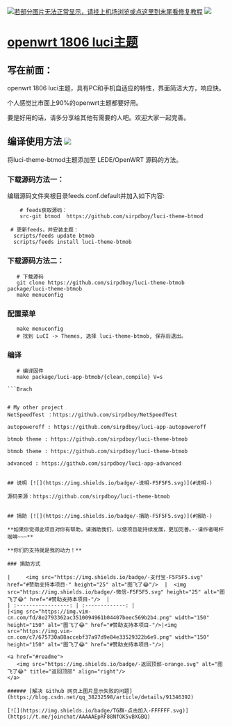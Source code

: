 [![若部分图片无法正常显示，请挂上机场浏览或点这里到末尾看修复教程](https://visitor-badge.glitch.me/badge?page_id=sirpdboy-visitor-badge)](#解决-github-网页上图片显示失败的问题) [![](https://img.shields.io/badge/TG群-点击加入-FFFFFF.svg)](https://t.me/joinchat/AAAAAEpRF88NfOK5vBXGBQ)

[openwrt 1806 luci主题](https://github.com/sirpdboy/luci-theme-btmod)
======================


## 写在前面：

openwrt 1806 luci主题，具有PC和手机自适应的特性，界面简洁大方，响应快。

个人感觉比市面上90%的openwrt主题都要好用。

要是好用的话，请多分享给其他有需要的人吧。欢迎大家一起完善。

## 编译使用方法 [![](https://img.shields.io/badge/-编译使用方法-F5F5F5.svg)](#编译使用方法-)

将luci-theme-btmod主题添加至 LEDE/OpenWRT 源码的方法。

### 下载源码方法一：
编辑源码文件夹根目录feeds.conf.default并加入如下内容:

```Brach
    # feeds获取源码：
    src-git btmod  https://github.com/sirpdboy/luci-theme-btmod
 ``` 
  ```Brach
   # 更新feeds，并安装主题：
    scripts/feeds update btmob
	scripts/feeds install luci-theme-btmob
 ``` 	

### 下载源码方法二：
 ```Brach
    # 下载源码
    git clone https://github.com/sirpdboy/luci-theme-btmob package/luci-theme-btmob
    make menuconfig
 ``` 
### 配置菜单
 ```Brach
    make menuconfig
	# 找到 LuCI -> Themes, 选择 luci-theme-btmob, 保存后退出。
 ``` 
### 编译
 ```Brach 
    # 编译固件
    make package/luci-app-btmob/{clean,compile} V=s

 ```Brach


# My other project
NetSpeedTest ：https://github.com/sirpdboy/NetSpeedTest

autopoweroff : https://github.com/sirpdboy/luci-app-autopoweroff

btmob theme : https://github.com/sirpdboy/luci-theme-btmob

btmob theme : https://github.com/sirpdboy/luci-theme-btmob

advanced : https://github.com/sirpdboy/luci-app-advanced


## 说明 [![](https://img.shields.io/badge/-说明-F5F5F5.svg)](#说明-)

源码来源：https://github.com/sirpdboy/luci-theme-btmob


## 捐助 [![](https://img.shields.io/badge/-捐助-F5F5F5.svg)](#捐助-) 

**如果你觉得此项目对你有帮助，请捐助我们，以使项目能持续发展，更加完善。··请作者喝杯咖啡~~~**

**你们的支持就是我的动力！**

### 捐助方式

|     <img src="https://img.shields.io/badge/-支付宝-F5F5F5.svg" href="#赞助支持本项目-" height="25" alt="图飞了😂"/>  |  <img src="https://img.shields.io/badge/-微信-F5F5F5.svg" height="25" alt="图飞了😂" href="#赞助支持本项目-"/>  | 
| :-----------------: | :-------------: |
|<img src="https://img.vim-cn.com/fd/8e2793362ac3510094961b04407beec569b2b4.png" width="150" height="150" alt="图飞了😂" href="#赞助支持本项目-"/>|<img src="https://img.vim-cn.com/c7/675730a88accebf37a97d9e84e33529322b6e9.png" width="150" height="150" alt="图飞了😂" href="#赞助支持本项目-"/>|

<a href="#readme">
    <img src="https://img.shields.io/badge/-返回顶部-orange.svg" alt="图飞了😂" title="返回顶部" align="right"/>
</a>

###### [解决 Github 网页上图片显示失败的问题](https://blog.csdn.net/qq_38232598/article/details/91346392)

[![](https://img.shields.io/badge/TG群-点击加入-FFFFFF.svg)](https://t.me/joinchat/AAAAAEpRF88NfOK5vBXGBQ)
